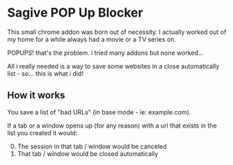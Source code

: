 Sagive POP Up Blocker
=============

This small chrome addon was born out of necessity. I actually worked out of my home for a while always had a movie or a TV series on.

POPUPS! that's the problem. i tried many addons but none worked...

All i really needed is a way to save some websites in a close automatically list - so... this is what i did!

How it works
-------
You save a list of "bad URLs" (in base mode - ie: example.com). 

If a tab or a window opens up (for any reason) with a url that exists in the list you created it would:

0. The session in that tab / window would be canceled
0. That tab / window would be closed automatically

